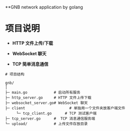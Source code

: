 **GNB
network application by golang
# 项目说明

- **HTTP 文件上传/下载**

- **WebSocket 聊天**

- **TCP 简单消息通信**


```
# 项目结构

gnb/
│
├─ main.go            # 启动所有服务
├─ http_server.go     # HTTP 文件上传下载
├─ websocket_server.go# WebSocket 聊天
├─ client                    # 单独用一个文件夹放客户端文件
     └─ tcp_client.go      # TCP 测试客户端
├─ tcp_server.go      #  TCP 消息通信服务端
└─ upload/            # 上传文件存放目录
```
